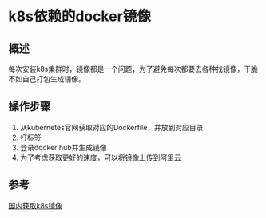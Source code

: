 # k8s依赖的docker镜像
## 概述
 每次安装k8s集群时，镜像都是一个问题，为了避免每次都要去各种找镜像，干脆不如自己打包生成镜像。

## 操作步骤
1. 从kubernetes官网获取对应的Dockerfile，并放到对应目录
2. 打标签
3. 登录docker hub并生成镜像
4. 为了考虑获取更好的速度，可以将镜像上传到阿里云

## 参考
[国内获取k8s镜像](https://blog.csdn.net/sjyu_ustc/article/details/79990858)